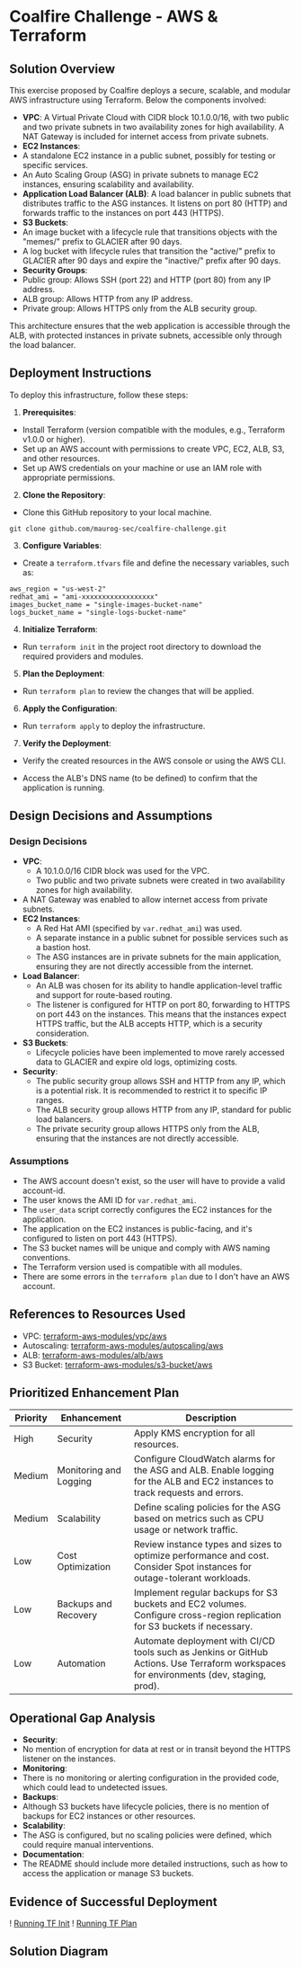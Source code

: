 # Coalfire Challenge - AWS & Terraform

## Solution Overview

This exercise proposed by Coalfire deploys a secure, scalable, and modular AWS infrastructure using Terraform. Below the components involved:
- **VPC**: A Virtual Private Cloud with CIDR block 10.1.0.0/16, with two public and two private subnets in two availability zones for high availability. A NAT Gateway is included for internet access from private subnets.
- **EC2 Instances**:
- A standalone EC2 instance in a public subnet, possibly for testing or specific services.
- An Auto Scaling Group (ASG) in private subnets to manage EC2 instances, ensuring scalability and availability.
- **Application Load Balancer (ALB)**: A load balancer in public subnets that distributes traffic to the ASG instances. It listens on port 80 (HTTP) and forwards traffic to the instances on port 443 (HTTPS).
- **S3 Buckets**:
- An image bucket with a lifecycle rule that transitions objects with the "memes/" prefix to GLACIER after 90 days.
- A log bucket with lifecycle rules that transition the "active/" prefix to GLACIER after 90 days and expire the "inactive/" prefix after 90 days.
- **Security Groups**:
- Public group: Allows SSH (port 22) and HTTP (port 80) from any IP address.
- ALB group: Allows HTTP from any IP address.
- Private group: Allows HTTPS only from the ALB security group.

This architecture ensures that the web application is accessible through the ALB, with protected instances in private subnets, accessible only through the load balancer.

## Deployment Instructions

To deploy this infrastructure, follow these steps:

1. **Prerequisites**:
- Install Terraform (version compatible with the modules, e.g., Terraform v1.0.0 or higher).
- Set up an AWS account with permissions to create VPC, EC2, ALB, S3, and other resources.
- Set up AWS credentials on your machine or use an IAM role with appropriate permissions.

2. **Clone the Repository**:
- Clone this GitHub repository to your local machine.
```hcl
git clone github.com/maurog-sec/coalfire-challenge.git
```
3. **Configure Variables**:
- Create a `terraform.tfvars` file and define the necessary variables, such as:
```hcl
aws_region = "us-west-2"
redhat_ami = "ami-xxxxxxxxxxxxxxxxxx"
images_bucket_name = "single-images-bucket-name"
logs_bucket_name = "single-logs-bucket-name"
```

4. **Initialize Terraform**:
- Run `terraform init` in the project root directory to download the required providers and modules.

5. **Plan the Deployment**:
- Run `terraform plan` to review the changes that will be applied.

6. **Apply the Configuration**:
- Run `terraform apply` to deploy the infrastructure.

7. **Verify the Deployment**:
- Verify the created resources in the AWS console or using the AWS CLI.

- Access the ALB's DNS name (to be defined) to confirm that the application is running.

## Design Decisions and Assumptions

### Design Decisions
- **VPC**:
  - A 10.1.0.0/16 CIDR block was used for the VPC.
  - Two public and two private subnets were created in two availability zones for high availability.
- A NAT Gateway was enabled to allow internet access from private subnets.
- **EC2 Instances**:
  - A Red Hat AMI (specified by `var.redhat_ami`) was used.
  - A separate instance in a public subnet for possible services such as a bastion host.
  - The ASG instances are in private subnets for the main application, ensuring they are not directly accessible from the internet.
- **Load Balancer**:
  - An ALB was chosen for its ability to handle application-level traffic and support for route-based routing.
  - The listener is configured for HTTP on port 80, forwarding to HTTPS on port 443 on the instances. This means that the instances expect HTTPS traffic, but the ALB accepts HTTP, which is a security consideration.
- **S3 Buckets**:
  - Lifecycle policies have been implemented to move rarely accessed data to GLACIER and expire old logs, optimizing costs.
- **Security**:
  - The public security group allows SSH and HTTP from any IP, which is a potential risk. It is recommended to restrict it to specific IP ranges.
  - The ALB security group allows HTTP from any IP, standard for public load balancers.
  - The private security group allows HTTPS only from the ALB, ensuring that the instances are not directly accessible.

### Assumptions
- The AWS account doesn't exist, so the user will have to provide a valid account-id.
- The user knows the AMI ID for `var.redhat_ami`.
- The `user_data` script correctly configures the EC2 instances for the application.
- The application on the EC2 instances is public-facing, and it's configured to listen on port 443 (HTTPS).
- The S3 bucket names will be unique and comply with AWS naming conventions.
- The Terraform version used is compatible with all modules.
- There are some errors in the `terraform plan` due to I don't have an AWS account.

## References to Resources Used
  - VPC: [terraform-aws-modules/vpc/aws](https://registry.terraform.io/modules/terraform-aws-modules/vpc/aws/latest)
  - Autoscaling: [terraform-aws-modules/autoscaling/aws](https://registry.terraform.io/modules/terraform-aws-modules/autoscaling/aws/latest)
  - ALB: [terraform-aws-modules/alb/aws](https://registry.terraform.io/modules/terraform-aws-modules/alb/aws/latest)
  - S3 Bucket: [terraform-aws-modules/s3-bucket/aws](https://registry.terraform.io/modules/terraform-aws-modules/s3-bucket/aws/latest)

## Prioritized Enhancement Plan

| Priority | Enhancement | Description |
|-----------|--------|-------------|
| High | Security | Apply KMS encryption for all resources. |
| Medium | Monitoring and Logging | Configure CloudWatch alarms for the ASG and ALB. Enable logging for the ALB and EC2 instances to track requests and errors. |
| Medium | Scalability | Define scaling policies for the ASG based on metrics such as CPU usage or network traffic. |
| Low | Cost Optimization | Review instance types and sizes to optimize performance and cost. Consider Spot instances for outage-tolerant workloads. |
| Low | Backups and Recovery | Implement regular backups for S3 buckets and EC2 volumes. Configure cross-region replication for S3 buckets if necessary. |
| Low | Automation | Automate deployment with CI/CD tools such as Jenkins or GitHub Actions. Use Terraform workspaces for environments (dev, staging, prod). |

## Operational Gap Analysis

- **Security**:
- No mention of encryption for data at rest or in transit beyond the HTTPS listener on the instances.
- **Monitoring**:
- There is no monitoring or alerting configuration in the provided code, which could lead to undetected issues.
- **Backups**:
- Although S3 buckets have lifecycle policies, there is no mention of backups for EC2 instances or other resources.
- **Scalability**:
- The ASG is configured, but no scaling policies were defined, which could require manual interventions.
- **Documentation**:
- The README should include more detailed instructions, such as how to access the application or manage S3 buckets.

## Evidence of Successful Deployment
! [Running TF Init](Evidences/tf-init.JPG)
! [Running TF Plan](Evidences/tf-plan.JPG)


## Solution Diagram
